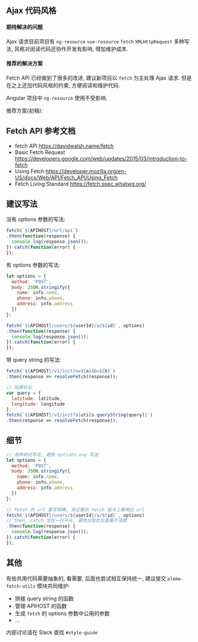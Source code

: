
## Ajax 代码风格

#### 期待解决的问题

Ajax 请求目前项目有 `ng-resource` `vue-resource` `fetch` `XMLHttpRequest` 多种写法,
风格对阅读代码还协作开发有影响, 增加维护成本.

#### 推荐的解决方案

Fetch API 已经做到了很多的改进, 建议新项目以 `fetch` 为主处理 Ajax 请求.
但是在之上还加代码风格的约束, 方便阅读和维护代码.

Angular 项目中 `ng-resource` 使用不受影响.

推荐方案(初稿):

## Fetch API 参考文档

* fetch API https://davidwalsh.name/fetch
* Basic Fetch Request https://developers.google.com/web/updates/2015/03/introduction-to-fetch
* Using Fetch https://developer.mozilla.org/en-US/docs/Web/API/Fetch_API/Using_Fetch
* Fetch Living Standard https://fetch.spec.whatwg.org/

## 建议写法

没有 options 参数的写法:

```js
fetch(`${APIHOST}/url/api`)
.then(function(response) {
  console.log(response.json());
}).catch(function(error) {
});
```

有 options 参数的写法:

```js
let options = {
  method: 'POST',
  body: JSON.stringify({
    name: info.name,
    phone: info.phone,
    address: info.address
  })
};

fetch(`${APIHOST}/users/${userId}/a/${id}`, options)
.then(function(response) {
  console.log(response.json());
}).catch(function(error) {
});
```

带 query string 的写法:

```js
fetch(`${APIHOST}/v1/init?a=${a}&b=${b}`)
.then(response => resolveFetch(response));

// 如果较长
var query = {
  latitude: latitude,
  longitude: longitude
};
fetch(`${APIHOST}/v1/init?${utils.queryString(query)}`)
.then(response => resolveFetch(response));
```

## 细节

```js
// 用声明式写法, 避免 options.x=y 写法
let options = {
  method: 'POST',
  body: JSON.stringify({
    name: info.name,
    phone: info.phone,
    address: info.address
  })
};

// fetch 的 url 要写明确, 保证看到 fetch 能马上看明白 url
fetch(`${APIHOST}/users/${userId}/a/${id}`, options)
// then, catch 写在一行开头, 避免出现在后面看不清楚
.then(function(response) {
  console.log(response.json());
}).catch(function(error) {
});
```

## 其他

有些共用代码需要抽象的, 看需要, 后面也尝试相互保持统一,
建议提交 `eleme-fetch-utils` 模块共同维护:

* 拼接 query string 的函数
* 管理 APIHOST 的函数
* 生成 `fetch` 的 options 参数中公用的参数
* ...

内部讨论请在 Slack 查找 `#style-guide`

